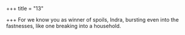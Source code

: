+++
title = "13"

+++
For we know you as winner of spoils, Indra, bursting even into the  fastnesses,
like one breaking into a household.